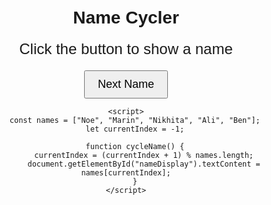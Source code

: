 
<html lang="en">
<head>
    <meta charset="UTF-8">
    <meta name="viewport" content="width=device-width, initial-scale=1.0">
    <title>Name Cycler</title>
    <style>
        body { text-align: center; font-family: Arial, sans-serif; margin-top: 50px; }
        #nameDisplay { font-size: 24px; margin: 20px 0; }
        button { padding: 10px 20px; font-size: 18px; cursor: pointer; }
    </style>
</head>
<body>
    <h1>Name Cycler</h1>
    <p id="nameDisplay">Click the button to show a name</p>
    <button onclick="cycleName()">Next Name</button>
    
    <script>
        const names = ["Noe", "Marin", "Nikhita", "Ali", "Ben"];
        let currentIndex = -1;

        function cycleName() {
            currentIndex = (currentIndex + 1) % names.length;
            document.getElementById("nameDisplay").textContent = names[currentIndex];
        }
    </script>
</body>
</html>
